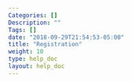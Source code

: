 ```yaml
---
Categories: []
Description: ""
Tags: []
date: "2018-09-29T21:54:53-05:00"
title: "Registration"
weight: 10
type: help_doc
layout: help_doc
---
```




